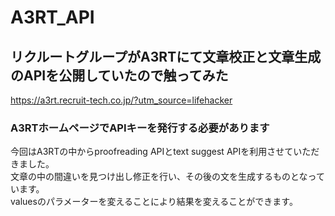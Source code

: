 # A3RT_API
## リクルートグループがA3RTにて文章校正と文章生成のAPIを公開していたので触ってみた
https://a3rt.recruit-tech.co.jp/?utm_source=lifehacker
### A3RTホームページでAPIキーを発行する必要があります
今回はA3RTの中からproofreading APIとtext suggest APIを利用させていただきました。<br>
文章の中の間違いを見つけ出し修正を行い、その後の文を生成するものとなっています。<br>
valuesのパラメーターを変えることにより結果を変えることができます。<br>
